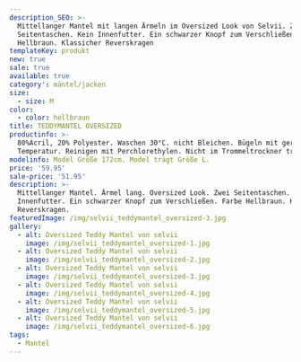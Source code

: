 ```yaml
---
description_SEO: >-
  Mittellanger Mantel mit langen Ärmeln im Oversized Look von Selvii. Zwei
  Seitentaschen. Kein Innenfutter. Ein schwarzer Knopf zum Verschließen. Farbe
  Hellbraun. Klassicher Reverskragen
templateKey: produkt
new: true
sale: true
available: true
category': mäntel/jacken
size:
  - size: M
color:
  - color: hellbraun
title: TEDDYMANTEL OVERSIZED
productinfo: >-
  80%Acril, 20% Polyester. Waschen 30°C. nicht Bleichen. Bügeln mit geringerer
  Temperatur. Reinigen mit Perchlorethylen. Nicht im Trommeltrockner trocknen
modelinfo: Model Größe 172cm. Model trägt Größe L.
price: '59.95'
sale-price: '51.95'
description: >-
  Mittellanger Mantel. Ärmel lang. Oversized Look. Zwei Seitentaschen. Kein
  Innenfutter. Ein schwarzer Knopf zum Verschließen. Farbe Hellbraun. Klassicher
  Reverskragen.
featuredImage: /img/selvii_teddymantel_oversized-3.jpg
gallery:
  - alt: Oversized Teddy Mantel von selvii
    image: /img/selvii_teddymantel_oversized-1.jpg
  - alt: Oversized Teddy Mantel von selvii
    image: /img/selvii_teddymantel_oversized-2.jpg
  - alt: Oversized Teddy Mantel von selvii
    image: /img/selvii_teddymantel_oversized-3.jpg
  - alt: Oversized Teddy Mantel von selvii
    image: /img/selvii_teddymantel_oversized-4.jpg
  - alt: Oversized Teddy Mantel von selvii
    image: /img/selvii_teddymantel_oversized-5.jpg
  - alt: Oversized Teddy Mantel von selvii
    image: /img/selvii_teddymantel_oversized-6.jpg
tags:
  - Mantel
---
```


